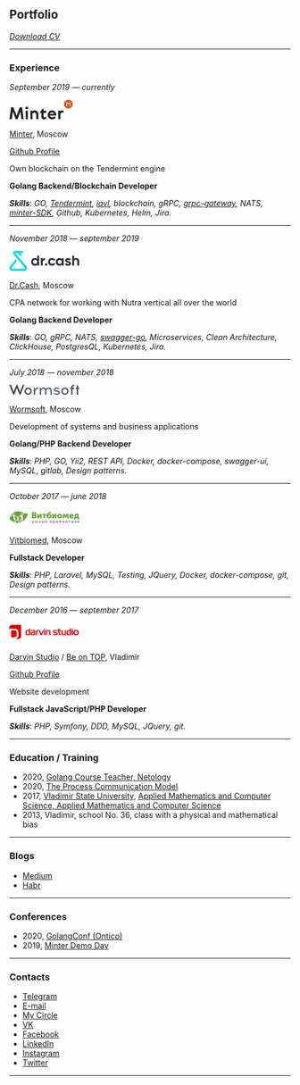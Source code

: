 ## Portfolio

_[Download CV](/pdf/sample_presentation.pdf)_

---

### Experience

_September 2019 — currently_

![Minter](images/minter-logo.png)

[Minter](https://www.minter.network/), Moscow

[Github Profile](https://github.com/MinterTeam)

Own blockchain on the Tendermint engine

**Golang Backend/Blockchain Developer**

**_Skills_**: _GO, [Tendermint](https://github.com/tendermint/tendermint), [iavl](https://github.com/cosmos/iavl), blockchain, gRPC, [grpc-gateway](https://github.com/grpc-ecosystem/grpc-gateway), NATS, [minter-SDK](https://pkg.go.dev/mod/github.com/MinterTeam/minter-go-sdk), Github, Kubernetes, Helm, Jira._

---

_November 2018 — september 2019_

![Dr.Cash](images/dr-cash-logo.png)

[Dr.Cash](https://dr.cash/), Moscow

CPA network for working with Nutra vertical all over the world

**Golang Backend Developer**

**_Skills_**: _GO, gRPC, NATS, [swagger-go](https://github.com/go-swagger/go-swagger), Microservices, Clean Architecture, ClickHouse, PostgresQL, Kubernetes, Jira._

---

_July 2018 — november 2018_

![Wormsoft](images/wormsoft-logo.png)

[Wormsoft](https://wormsoft.ru/), Moscow

Development of systems and business applications

**Golang/PHP Backend Developer**

**_Skills_**: _PHP, GO, Yii2, REST API, Docker, docker-compose, swagger-ui, MySQL, gitlab, Design patterns._

---

_October 2017 — june 2018_

![Vitbiomed](images/vitbiomed-logo.png)

[Vitbiomed](http://vitbiomed.ru/), Moscow

**Fullstack  Developer**

**_Skills_**: _PHP, Laravel, MySQL, Testing, JQuery, Docker, docker-compose, git, Design patterns._

---

_December 2016 — september 2017_

![Darvin Studio](images/darvin-studio-logo.png)

[Darvin Studio](https://www.darvin-studio.ru/) / [Be on TOP](https://www.beontop.ae/), Vladimir

[Github Profile](https://github.com/DarvinStudio)

Website development

**Fullstack JavaScript/PHP Developer**

**_Skills_**: _PHP, Symfony, DDD, MySQL, JQuery, git._

---

### Education / Training

- 2020, [Golang Course Teacher, Netology](https://netology.ru/programs/godeveloper)
- 2020, [The Process Communication Model](https://www.processcommunication.com/)
- 2017, [Vladimir State University](https://www.vlsu.ru/), [Applied Mathematics and Computer Science, Applied Mathematics and Computer Science](http://fpmf.vlsu.ru/)
- 2013, Vladimir, school No. 36, class with a physical and mathematical bias

---

### Blogs

- [Medium](https://medium.com/@klim0v)
- [Habr](https://habr.com/ru/users/klim0v/)

---

### Conferences

- 2020, [GolangConf (Ontico)](https://golangconf.ru/2020/abstracts/6761)
- 2019, [Minter Demo Day](https://youtu.be/7bZREmkcpiY)

---

### Contacts

- [Telegram](https://t.me/klim0v)
- [E-mail](mailto:klim0v-sergey@yandex.ru)
- [My Circle](https://career.habr.com/klim0v)
- [VK](https://vk.com/klim0v)
- [Facebook](https://www.facebook.com/klim0vsergey)
- [LinkedIn](https://www.linkedin.com/in/klim0v/)
- [Instagram](https://www.instagram.com/klim0vsergey/)
- [Twitter](https://twitter.com/klim0vSergey)

---
